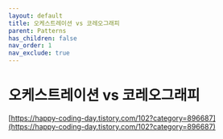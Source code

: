 ```yaml
---
layout: default
title: 오케스트레이션 vs 코레오그래피
parent: Patterns
has_children: false
nav_order: 1
nav_exclude: true
---
```


# 오케스트레이션 vs 코레오그래피

[https://happy-coding-day.tistory.com/102?category=896687](https://happy-coding-day.tistory.com/102?category=896687)